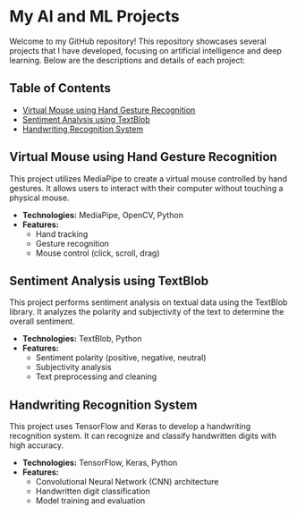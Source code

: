 # My AI and ML Projects

Welcome to my GitHub repository! This repository showcases several projects that I have developed, focusing on artificial intelligence and deep learning. Below are the descriptions and details of each project:

## Table of Contents

- [Virtual Mouse using Hand Gesture Recognition](#virtual-mouse-using-hand-gesture-recognition)
- [Sentiment Analysis using TextBlob](#sentiment-analysis-using-textblob)
- [Handwriting Recognition System](#handwriting-recognition-system)

## Virtual Mouse using Hand Gesture Recognition

This project utilizes MediaPipe to create a virtual mouse controlled by hand gestures. It allows users to interact with their computer without touching a physical mouse.

- **Technologies:** MediaPipe, OpenCV, Python
- **Features:**
  - Hand tracking
  - Gesture recognition
  - Mouse control (click, scroll, drag)

## Sentiment Analysis using TextBlob

This project performs sentiment analysis on textual data using the TextBlob library. It analyzes the polarity and subjectivity of the text to determine the overall sentiment.

- **Technologies:** TextBlob, Python
- **Features:**
  - Sentiment polarity (positive, negative, neutral)
  - Subjectivity analysis
  - Text preprocessing and cleaning

## Handwriting Recognition System

This project uses TensorFlow and Keras to develop a handwriting recognition system. It can recognize and classify handwritten digits with high accuracy.

- **Technologies:** TensorFlow, Keras, Python
- **Features:**
  - Convolutional Neural Network (CNN) architecture
  - Handwritten digit classification
  - Model training and evaluation
